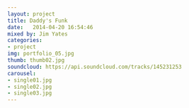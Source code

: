 ```yaml
---
layout: project
title: Daddy's Funk
date:   2014-04-20 16:54:46
mixed by: Jim Yates
categories:
- project
img: portfolio_05.jpg
thumb: thumb02.jpg
soundcloud: https://api.soundcloud.com/tracks/145231253
carousel:
- single01.jpg
- single02.jpg
- single03.jpg
---
```

